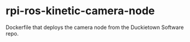 # rpi-ros-kinetic-camera-node
Dockerfile that deploys the camera node from the Duckietown Software repo.
